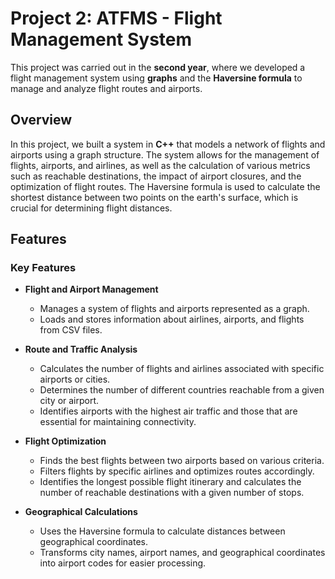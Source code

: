 # Project 2: ATFMS - Flight Management System

This project was carried out in the **second year**, where we developed a flight management system using **graphs** and the **Haversine formula** to manage and analyze flight routes and airports.

## Overview

In this project, we built a system in **C++** that models a network of flights and airports using a graph structure. The system allows for the management of flights, airports, and airlines, as well as the calculation of various metrics such as reachable destinations, the impact of airport closures, and the optimization of flight routes. The Haversine formula is used to calculate the shortest distance between two points on the earth's surface, which is crucial for determining flight distances.

## Features

### Key Features

- **Flight and Airport Management**

  - Manages a system of flights and airports represented as a graph.
  - Loads and stores information about airlines, airports, and flights from CSV files.

- **Route and Traffic Analysis**

  - Calculates the number of flights and airlines associated with specific airports or cities.
  - Determines the number of different countries reachable from a given city or airport.
  - Identifies airports with the highest air traffic and those that are essential for maintaining connectivity.

- **Flight Optimization**

  - Finds the best flights between two airports based on various criteria.
  - Filters flights by specific airlines and optimizes routes accordingly.
  - Identifies the longest possible flight itinerary and calculates the number of reachable destinations with a given number of stops.

- **Geographical Calculations**
  - Uses the Haversine formula to calculate distances between geographical coordinates.
  - Transforms city names, airport names, and geographical coordinates into airport codes for easier processing.

